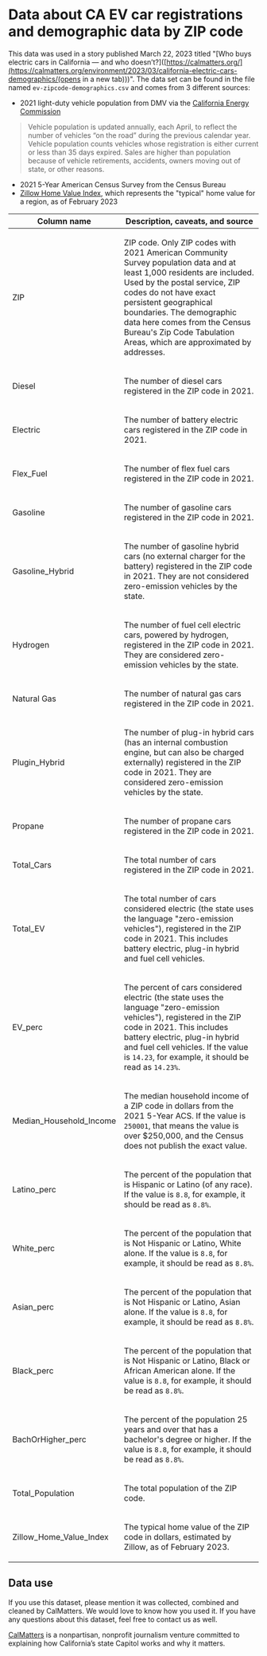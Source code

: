 # Data about CA EV car registrations and demographic data by ZIP code

This data was used in a story published March 22, 2023 titled "[Who buys electric cars in California — and who doesn’t?]([https://calmatters.org/](https://calmatters.org/environment/2023/03/california-electric-cars-demographics/(opens in a new tab)))". The data set can be found in the file named `ev-zipcode-demographics.csv` and comes from 3 different sources:

* 2021 light-duty vehicle population from DMV via the [California Energy Commission](https://www.energy.ca.gov/files/zev-and-infrastructure-stats-data)

> Vehicle population is updated annually, each April, to reflect the number of vehicles “on the road” during the previous calendar year. Vehicle population counts vehicles whose registration is either current or less than 35 days expired. Sales are higher than population because of vehicle retirements, accidents, owners moving out of state, or other reasons.

* 2021 5-Year American Census Survey from the Census Bureau
* [Zillow Home Value Index](https://www.zillow.com/research/data/), which represents the "typical" home value for a region, as of February 2023


<table>
<thead>
<tr>
<th>Column name</th>
<th>Description, caveats, and source</th>
</tr>
</thead>
<tbody>
<tr>
  <td>ZIP</td>
  <td><p>ZIP code. Only ZIP codes with 2021 American Community Survey population data and at least 1,000 residents are included. Used by the postal service, ZIP codes do not have exact persistent geographical boundaries. The demographic data here comes from the Census Bureau's Zip Code Tabulation Areas, which are approximated by addresses.</p></td>
</tr>
<tr>
  <td>Diesel</td>
  <td><p>The number of diesel cars registered in the ZIP code in 2021.</p></td>
</tr>
<tr>
  <td>Electric</td>
  <td><p>The number of battery electric cars registered in the ZIP code in 2021.</p></td>
</tr>
<tr>
  <td>Flex_Fuel</td>
  <td><p>The number of flex fuel cars registered in the ZIP code in 2021.</p></td>
</tr>
<tr>
  <td>Gasoline</td>
  <td><p>The number of gasoline cars registered in the ZIP code in 2021.</p></td>
</tr>
<tr>
  <td>Gasoline_Hybrid</td>
  <td><p>The number of gasoline hybrid cars (no external charger for the battery) registered in the ZIP code in 2021. They are not considered zero-emission vehicles by the state.</p></td>
</tr>
<tr>
  <td>Hydrogen</td>
  <td><p>The number of fuel cell electric cars, powered by hydrogen, registered in the ZIP code in 2021. They are considered zero-emission vehicles by the state.</p></td>
</tr>
<tr>
  <td>Natural Gas</td>
  <td><p>The number of natural gas cars registered in the ZIP code in 2021.</p></td>
</tr>
<tr>
  <td>Plugin_Hybrid</td>
  <td><p>The number of plug-in hybrid cars (has an internal combustion engine, but can also be charged externally) registered in the ZIP code in 2021. They are considered zero-emission vehicles by the state.</p></td>
</tr>
<tr>
  <td>Propane</td>
  <td><p>The number of propane cars registered in the ZIP code in 2021.</p></td>
</tr>
<tr>
  <td>Total_Cars</td>
  <td><p>The total number of cars registered in the ZIP code in 2021.</p></td>
</tr>
<tr>
  <td>Total_EV</td>
  <td><p>The total number of cars considered electric (the state uses the language "zero-emission vehicles"), registered in the ZIP code in 2021. This includes battery electric, plug-in hybrid and fuel cell vehicles.</p></td>
</tr>
<tr>
<td>EV_perc</td>
  <td><p>The percent of cars considered electric (the state uses the language "zero-emission vehicles"), registered in the ZIP code in 2021. This includes battery electric, plug-in hybrid and fuel cell vehicles. If the value is <code>14.23</code>, for example, it should be read as <code>14.23%</code>.</p></td>
</tr>
<tr>
  <td>Median_Household_Income</td>
  <td><p>The median household income of a ZIP code in dollars from the 2021 5-Year ACS. If the value is <code>250001</code>, that means the value is over $250,000, and the Census does not publish the exact value.</p></td>
</tr>
<tr>
  <td>Latino_perc</td>
  <td><p>The percent of the population that is Hispanic or Latino (of any race). If the value is <code>8.8</code>, for example, it should be read as <code>8.8%</code>.</p></td>
</tr>
<tr>
  <td>White_perc</td>
  <td><p>The percent of the population that is Not Hispanic or Latino, White alone. If the value is <code>8.8</code>, for example, it should be read as <code>8.8%</code>.</p></td>
</tr>
<tr>
  <td>Asian_perc</td>
  <td><p>The percent of the population that is Not Hispanic or Latino, Asian alone. If the value is <code>8.8</code>, for example, it should be read as <code>8.8%</code>.</p></td>
</tr>
  <tr>
  <td>Black_perc</td>
  <td><p>The percent of the population that is Not Hispanic or Latino, Black or African American alone. If the value is <code>8.8</code>, for example, it should be read as <code>8.8%</code>.</p></td>
</tr>
  </tr>
<tr>
  <td>BachOrHigher_perc</td>
  <td><p>The percent of the population 25 years and over that has a bachelor's degree or higher. If the value is <code>8.8</code>, for example, it should be read as <code>8.8%</code>.</p></td>
</tr>
<tr>
  <td>Total_Population</td>
  <td><p>The total population of the ZIP code.</p></td>
</tr>
<tr>
  <td>Zillow_Home_Value_Index</td>
  <td><p>The typical home value of the ZIP code in dollars, estimated by Zillow, as of February 2023.</p></td>
</tr>
</tbody>
</table>

## Data use

If you use this dataset, please mention it was collected, combined and cleaned by CalMatters. We would love to know how you used it. If you have any questions about this dataset, feel free to contact us as well.

[CalMatters](https://calmatters.org/) is a nonpartisan, nonprofit journalism venture committed to explaining how California’s state Capitol works and why it matters.

